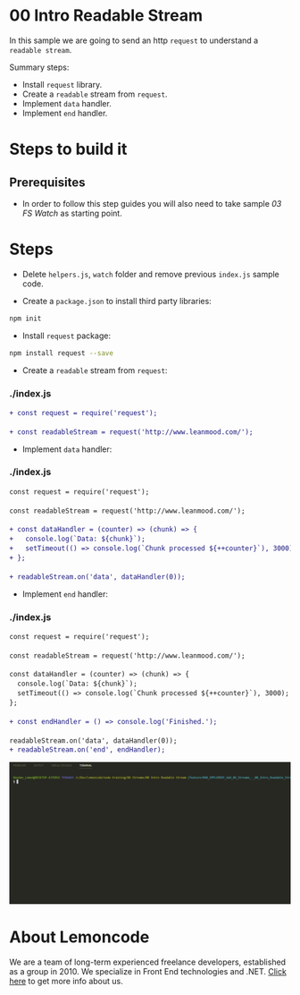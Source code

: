 # 00 Intro Readable Stream

In this sample we are going to send an http `request` to understand a `readable stream`.

Summary steps:

- Install `request` library.
- Create a `readable` stream from `request`.
- Implement `data` handler.
- Implement `end` handler.

# Steps to build it

## Prerequisites

- In order to follow this step guides you will also need to take sample _03 FS Watch_ as starting point.

# Steps

- Delete `helpers.js`, `watch` folder and remove previous `index.js` sample code.

- Create a `package.json` to install third party libraries:

```bash
npm init
```

- Install `request` package:

```bash
npm install request --save
```

- Create a `readable` stream from `request`:

### ./index.js

```diff
+ const request = require('request');

+ const readableStream = request('http://www.leanmood.com/');

```

- Implement `data` handler:

### ./index.js

```diff
const request = require('request');

const readableStream = request('http://www.leanmood.com/');

+ const dataHandler = (counter) => (chunk) => {
+   console.log(`Data: ${chunk}`);
+   setTimeout(() => console.log(`Chunk processed ${++counter}`), 3000);
+ };

+ readableStream.on('data', dataHandler(0));

```

- Implement `end` handler:

### ./index.js

```diff
const request = require('request');

const readableStream = request('http://www.leanmood.com/');

const dataHandler = (counter) => (chunk) => {
  console.log(`Data: ${chunk}`);
  setTimeout(() => console.log(`Chunk processed ${++counter}`), 3000);
};

+ const endHandler = () => console.log('Finished.');

readableStream.on('data', dataHandler(0));
+ readableStream.on('end', endHandler);

```

![run app](../../99%20Resources/06%20Streams/00%20Intro%20Readable%20Stream/run%20app.gif)

# About Lemoncode

We are a team of long-term experienced freelance developers, established as a group in 2010.
We specialize in Front End technologies and .NET. [Click here](http://lemoncode.net/services/en/#en-home) to get more info about us.
